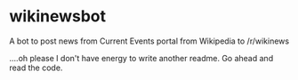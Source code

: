 # wikinewsbot

A bot to post news from Current Events portal from Wikipedia to /r/wikinews

....oh please I don't have energy to write another readme. Go ahead and read the code.
